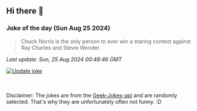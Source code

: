 ## Hi there 👋

### Joke of the day (Sun Aug 25 2024)
<!-- joke -->
>Chuck Norris is the only person to ever win a staring contest against Ray Charles and Stevie Wonder.
<!-- /joke -->

*Last update: Sun, 25 Aug 2024 00:49:46 GMT*

[![Update joke](https://github.com/nclskfm/nclskfm/actions/workflows/joke.yml/badge.svg)](https://github.com/nclskfm/nclskfm/actions/workflows/joke.yml)

<br><br>
Disclaimer: The jokes are from the [Geek-Jokes-api](https://github.com/sameerkumar18/geek-joke-api) and are randomly selected. That's why they are unfortunately often not funny. :D

